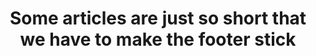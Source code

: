 ---
layout: post
title: "Some articles are just so short that we have to make the footer stick"
categories: misc
---